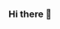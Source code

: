 ### Hi there 👋

<!--
**Makhall/Makhall** is a ✨ _special_ ✨ repository because its `README.md` (this file) appears on your GitHub profile.

Here are some ideas to get you started:

- 🔭 I’m currently working on Home
- 🌱 I’m currently learning 
- 👯 I’m looking to collaborate on ...
- 💬 Ask me about ...
- 📫 How to reach me: ...
- ⚡ Fun fact: ...
-->
